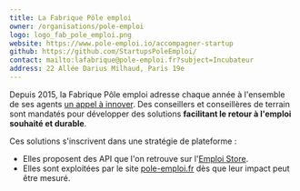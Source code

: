 ```yaml
---
title: La Fabrique Pôle emploi
owner: /organisations/pole-emploi
logo: logo_fab_pole_emploi.png
website: https://www.pole-emploi.io/accompagner-startup
github: https://github.com/StartupsPoleEmploi/
contact: mailto:lafabrique@pole-emploi.fr?subject=Incubateur
address: 22 Allée Darius Milhaud, Paris 19e
---
```


Depuis 2015, la Fabrique Pôle emploi adresse chaque année à l'ensemble de ses agents [un appel à innover](https://blog.beta.gouv.fr/general/2017/03/22/intrapreneurs-comment-les-trouver/). Des conseillers et conseillères de terrain sont mandatés pour développer des solutions **facilitant le retour à l'emploi souhaité et durable**.

Ces solutions s'inscrivent dans une stratégie de plateforme : 
- Elles proposent des API que l'on retrouve sur l'[Emploi Store](https://www.emploi-store-dev.fr/).
- Elles sont exploitées par le site [pole-emploi.fr](http://pole-emploi.fr) dès que leur impact peut être mesuré.
